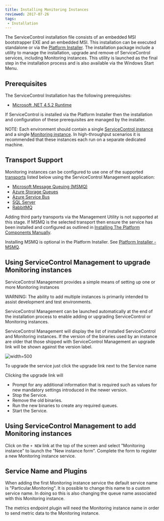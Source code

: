 ```yaml
---
title: Installing Monitoring Instances
reviewed: 2017-07-26
tags:
 - Installation
---
```


The ServiceControl installation file consists of an embedded MSI bootstrapper EXE and an embedded MSI. This installation can be executed standalone or via the [Platform Installer](/platform/installer/). The installation package include a utility to manage the installation, upgrade and remove of ServiceControl services, including Monitoring instances. This utility is launched as the final step in the installation process and is also available via the Windows Start Menu.


## Prerequisites

The ServiceControl Installation has the following prerequisites:

 * [Microsoft .NET 4.5.2 Runtime](https://www.microsoft.com/en-us/download/details.aspx?id=42643)

If ServiceControl is installed via the Platform Installer then the installation and configuration of these prerequisites are managed by the installer.

NOTE: Each environment should contain a single [ServiceControl instance](/servicecontrol/servicecontrol-instances/) and a single [Monitoring instance](/servicecontrol/monitoring-instances/). In high-throughput scenarios it is recommended that these instances each run on a separate dedicated machine.


## Transport Support

Monitoring instances can be configured to use one of the supported [transports](/transports/) listed below using the ServiceControl Management application:

 * [Microsoft Message Queuing (MSMQ)](/transports/msmq/)
 * [Azure Storage Queues](/transports/azure-storage-queues/)
 * [Azure Service Bus](/transports/azure-service-bus/)
 * [SQL Server](/transports/sql/)
 * [RabbitMQ](/transports/rabbitmq/)

Adding third party transports via the Management Utility is not supported at this stage. If MSMQ is the selected transport then ensure the service has been installed and configured as outlined in [Installing The Platform Components Manually](/platform/installer/offline.md#platform-installer-components-nservicebus-prerequisites).

Installing MSMQ is optional in the Platform Installer. See [Platform Installer - MSMQ](/platform/installer/#select-items-to-install-configure-microsoft-message-queuing).


## Using ServiceControl Management to upgrade Monitoring instances

ServiceControl Management provides a simple means of setting up one or more Monitoring instances

WARNING: The ability to add multiple instances is primarily intended to assist development and test environments.

ServiceControl Management can be launched automatically at the end of the installation process to enable adding or upgrading ServiceControl or Monitoring instances.

ServiceControl Management will display the list of installed ServiceControl and Monitoring instances. If the version of the binaries used by an instance are older that those shipped with ServiceControl Management an upgrade link will be shown against the version label.

![](managementutil-upgradelink.png 'width=500')

To upgrade the service just click the upgrade link next to the Service name

Clicking the upgrade link will

 * Prompt for any additional information that is required such as values for new mandatory settings introduced in the newer version.
 * Stop the Service.
 * Remove the old binaries.
 * Run the new binaries to create any required queues.
 * Start the Service.


## Using ServiceControl Management to add Monitoring instances

Click on the `+ NEW` link at the top of the screen and select "Monitoring instance" to launch the "New instance form". Complete the form to register a new Monitoring instance service.


## Service Name and Plugins

When adding the first Monitoring instance service the default service name is "Particular.Monitoring". It is possible to change this name to a custom service name. In doing so this is also changing the queue name associated with this Monitoring instance.

The metrics endpoint plugin will need the Monitoring instance name in order to send metric data to the Monitoring instance.